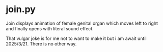 # join.py 

Join displays animation of female genital organ which moves left to right and finally opens with literal sound effect.

That vulgar joke is for me not to want to make it but i am await until 2025/3/21. There is no other way.
